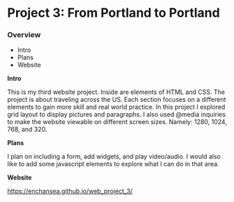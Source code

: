 # Project 3: From Portland to Portland

### Overview
* Intro
* Plans
* Website


**Intro**

This is my third website project. Inside are elements of HTML and CSS. The project is about traveling across the US. Each section focuses on a different elements to gain more skill and real world practice. In this project I explored grid layout to display pictures and paragraphs. I also used @media inquiries to make the website viewable on different screen sizes. Namely: 1280, 1024, 768, and 320.

**Plans**

I plan on including a form, add widgets, and play video/audio. I would also like to add some javascript elements to explore what I can do in that area.

**Website**

https://enchansea.github.io/web_project_3/
